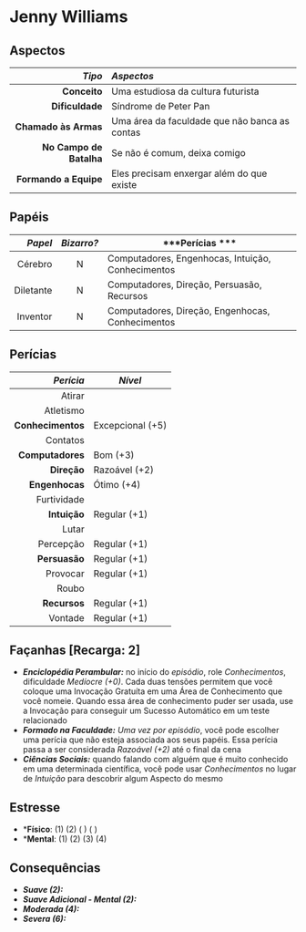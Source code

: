 #  Jenny Williams

## Aspectos

|              ***Tipo*** | ***Aspectos***                                |
|------------------------:|:----------------------------------------------|
|            **Conceito** | Uma estudiosa da cultura futurista            |
|         **Dificuldade** | Síndrome de Peter Pan                         |
|    **Chamado às Armas** | Uma área da faculdade que não banca as contas |
| **No Campo de Batalha** | Se não é comum, deixa comigo                  |
|   **Formando a Equipe** | Eles precisam enxergar além do que existe     |

## Papéis

| ***Papel*** | ***Bizarro?*** | ***Perícias ***                                   |
|------------:|:--------------:|---------------------------------------------------|
|     Cérebro | N              | Computadores, Engenhocas, Intuição, Conhecimentos |
|   Diletante | N              | Computadores, Direção, Persuasão, Recursos        |
|    Inventor | N              | Computadores, Direção, Engenhocas, Conhecimentos  |


## Perícias

|     ***Perícia*** | ***Nível***      |
|------------------:|------------------|
|            Atirar |                  |
|         Atletismo |                  |
| **Conhecimentos** | Excepcional (+5) |
|          Contatos |                  |
|  **Computadores** | Bom (+3)         |
|       **Direção** | Razoável (+2)    |
|    **Engenhocas** | Ótimo (+4)       |
|       Furtividade |                  |
|      **Intuição** | Regular (+1)     |
|             Lutar |                  |
|         Percepção | Regular (+1)     |
|     **Persuasão** | Regular (+1)     |
|          Provocar | Regular (+1)     |
|             Roubo |                  |
|      **Recursos** | Regular (+1)     |
|           Vontade | Regular (+1)     |

## Façanhas [Recarga: 2]

+ ___Enciclopédia Perambular:___ no início do _episódio_, role _Conhecimentos_, dificuldade _Medíocre (+0)_. Cada duas tensões permitem que você coloque uma Invocação Gratuíta em uma Área de Conhecimento que você nomeie. Quando essa área de conhecimento puder ser usada, use a Invocação para conseguir um Sucesso Automático em um teste relacionado
+ ___Formado na Faculdade:___ _Uma vez por episódio_, você pode escolher uma perícia que não esteja associada aos seus papéis. Essa perícia passa a ser considerada _Razoável (+2)_ até o final da cena
+ ___Ciências Sociais:___ quando falando com alguém que é muito conhecido em uma determinada científica, você pode usar _Conhecimentos_ no lugar de _Intuição_ para descobrir algum Aspecto do mesmo

## Estresse

+ ***Físico**: (1) (2) ( ) ( )
+ ***Mental**: (1) (2) (3) (4)

## Consequências

+ ___Suave (2):___
+ ___Suave Adicional - Mental (2):___
+ ___Moderada (4):___
+ ___Severa (6):___
